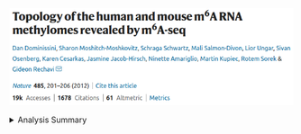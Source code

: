 <p markdown="1" align="center">
  <img src="assets/images/M6a_paper.png" alt="paper_header">
</p>

<details markdown="1">
<summary>Analysis Summary</summary>

* RNA-Seq Quantification
  * nf-core/rnaseq
* Differential Gene Expression
* Differential Transcript Usage
* Differential Exon Usage
* Differential Intron Usage

</details>

